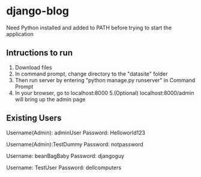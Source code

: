 # django-blog

Need Python installed and added to PATH before trying to start the application

Intructions to run
------------------
1. Download files
2. In command prompt, change directory to the "datasite" folder
3. Then run server by entering "python manage.py runserver" in Command Prompt
4. In your browser, go to localhost:8000
5.(Optional) localhost:8000/admin will bring up the admin page

Existing Users
------------------
Username(Admin): adminUser
Password: Helloworld123

Username(Admin):TestDummy
Password: notpassword

Username: beanBagBaby
Password: djangoguy

Username: TestUser
Password: dellcomputers
